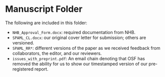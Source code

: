 # Manuscript Folder

The following are included in this folder:

- `NHB_Approval_Form.docx`: required documentation from NHB.
- `SPAML_CL.docx`: our original cover letter for submission; others are versioned.
- `SPAML_RR*`: different versions of the paper as we received feedback from collaborators, the editor, and our reviewers. 
- `issues_with_preprint.pdf`: An email chain denoting that OSF has removed the ability for us to show our timestamped version of our pre-registered report. 
